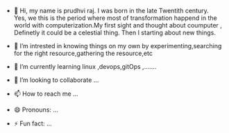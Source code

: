 - 👋 Hi, my name is prudhvi raj.  I was born in the late Twentith century. Yes, we this is the period where most of transformation happend in the world with computerization.My first sight and thought about coumputer , Definetly it could be a celestial thing. Then I starting about new things. 
      
- 👀 I’m intrested in knowing things on my own by experimenting,searching for the right resource,gathering the resource,etc
- 🌱 I’m currently learning linux ,devops,gitOps ,.......
- 💞️ I’m looking to collaborate ...
- 📫 How to reach me ...
- 😄 Pronouns: ...
- ⚡ Fun fact: ...

<!---
Raj112216/Raj112216 is a ✨ special ✨ repository because its `README.md` (this file) appears on your GitHub profile.
You can click the Preview link to take a look at your changes.
--->

